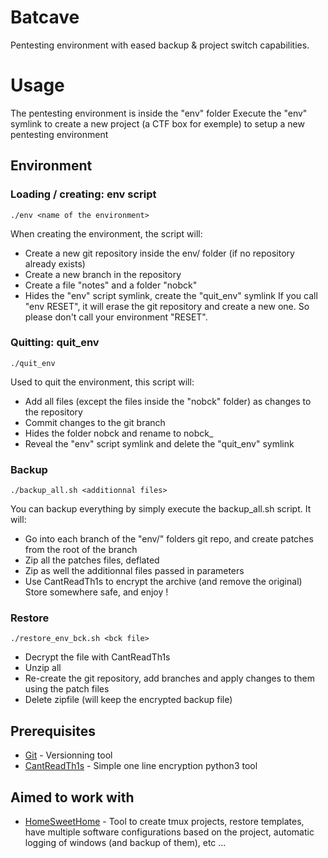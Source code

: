 # Batcave
Pentesting environment with eased backup &amp; project switch capabilities.

# Usage
The pentesting environment is inside the "env" folder
Execute the "env" symlink to create a new project (a CTF box for exemple) to setup a new pentesting environment

## Environment
### Loading / creating: env script
```
./env <name of the environment>
```
When creating the environment, the script will:
- Create a new git repository inside the env/ folder (if no repository already exists)
- Create a new branch in the repository
- Create a file "notes" and a folder "nobck"
- Hides the "env" script symlink, create the "quit_env" symlink
If you call "env RESET", it will erase the git repository and create a new one.
So please don't call your environment "RESET".

### Quitting: quit_env
```
./quit_env
```
Used to quit the environment, this script will:
- Add all files (except the files inside the "nobck" folder) as changes to the repository
- Commit changes to the git branch
- Hides the folder nobck and rename to nobck_<name of the env>
- Reveal the "env" script symlink and delete the "quit_env" symlink

### Backup
```
./backup_all.sh <additionnal files>
```
You can backup everything by simply execute the backup_all.sh script. It will:
- Go into each branch of the "env/" folders git repo, and create patches from the root of the branch
- Zip all the patches files, deflated
- Zip as well the additionnal files passed in parameters
- Use CantReadTh1s to encrypt the archive (and remove the original)
Store somewhere safe, and enjoy !

### Restore
```
./restore_env_bck.sh <bck file>
```
- Decrypt the file with CantReadTh1s
- Unzip all
- Re-create the git repository, add branches and apply changes to them using the patch files
- Delete zipfile (will keep the encrypted backup file)

## Prerequisites
* [Git](https://git-scm.com/) - Versionning tool
* [CantReadTh1s](https://github.com/litchipi/CantReadTh1s) - Simple one line encryption python3 tool

## Aimed to work with
* [HomeSweetHome](https://github.com/litchipi/homesweethome) - Tool to create tmux projects, restore templates, have multiple software configurations based on the project, automatic logging of windows (and backup of them), etc ...
